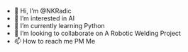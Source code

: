 - 👋 Hi, I’m @NKRadic
- 👀 I’m interested in AI
- 🌱 I’m currently learning Python
- 💞️ I’m looking to collaborate on A Robotic Welding Project
- 📫 How to reach me PM Me

<!---
NKRadic/NKRadic is a ✨ special ✨ repository because its `README.md` (this file) appears on your GitHub profile.
You can click the Preview link to take a look at your changes.
--->
